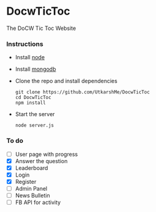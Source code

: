 # DocwTicToc
The DoCW Tic Toc Website

### Instructions
  - Install [node](https://nodejs.org/en/download/)
  - Install [mongodb](https://www.mongodb.com/download-center)
  - Clone the repo and install dependencies
  
        git clone https://github.com/UtkarshMe/DocwTicToc
        cd DocwTicToc
        npm install

  - Start the server
  
        node server.js

### To do
  - [ ] User page with progress
  - [x] Answer the question
  - [x] Leaderboard
  - [x] Login
  - [x] Register
  - [ ] Admin Panel
  - [ ] News Bulletin
  - [ ] FB API for activity
